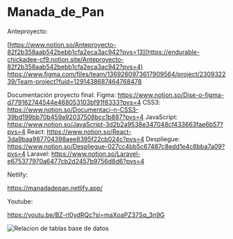 # Manada_de_Pan

Anteproyecto:

[https://www.notion.so/Anteproyecto-82f2b358aab542bebb1cfa2eca3ac942?pvs=13](https://endurable-chickadee-cf9.notion.site/Anteproyecto-82f2b358aab542bebb1cfa2eca3ac942?pvs=4)
https://www.figma.com/files/team/1369260973617909564/project/230932239/Team-project?fuid=1291438687464768478 

Documentación proyecto final:
Figma: https://www.notion.so/Dise-o-figma-d779162744544e468053103bf91f8333?pvs=4
CSS3: https://www.notion.so/Documentaci-n-CSS3-39bd199bb70b459a92037508bcc1b887?pvs=4
JavaScript: https://www.notion.so/JavaScript-3d2b2a9538e347048cf433663fae6b57?pvs=4
React: https://www.notion.so/React-3da9baa987704398aee8395f22cb024c?pvs=4
Despliegue: https://www.notion.so/Despliegue-027cc4bb5c67487c8edd1e4c8bba7a09?pvs=4
Laravel: https://www.notion.so/Laravel-e675377970a6477cb2d2457b9756d8d6?pvs=4


Netlify:

https://manadadepan.netlify.app/

Youtube:

https://youtu.be/BZ-rI0ydRQc?si=maXoaPZ37Sq_3n9G

![Relacion de tablas base de datos](https://github.com/ArkanMB/Manada_de_Pan/assets/117935455/34c5431c-2c8d-49ee-a2da-75d52843fd2c)
